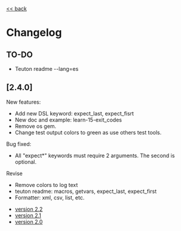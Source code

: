 [<< back](../README.md)

# Changelog

## TO-DO

- Teuton readme --lang=es

## [2.4.0]

New features:
- Add new DSL keyword: expect_last, expect_fisrt
- New doc and example: learn-15-exit_codes
- Remove os gem.
- Change test output colors to green as use others test tools.

Bug fixed:
- All "expect*" keywords must require 2 arguments. The second is optional.

Revise
- Remove colors to log text
- teuton readme: macros, getvars, expect_last, expect_first
- Formatter: xml, csv, list, etc.


* [version 2.2](changelog/v2.2.md)
* [version 2.1](changelog/v2.1.md)
* [version 2.0](changelog/v2.0.md)
